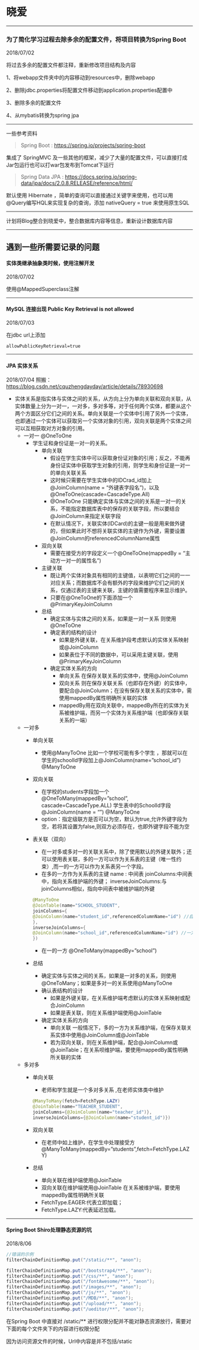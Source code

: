 # 晓爱

---

### 为了简化学习过程去除多余的配置文件，将项目转换为Spring Boot 

2018/07/02

将过去多余的配置文件都注释，重新修改项目结构及内容

1、将webapp文件夹中的内容移动到resources中，删除webapp

2、删除jdbc.properties将配置文件移动到application.properties配置中

3、删除多余的配置文件

4、从mybatis转换为spring jpa

---

一些参考资料

> Spring Boot : https://spring.io/projects/spring-boot

集成了 SpringMVC 及一些其他的框架，减少了大量的配置文件，可以直接打成Jar包运行也可以打war包发布到Tomcat下运行

> Spring Data JPA : https://docs.spring.io/spring-data/jpa/docs/2.0.8.RELEASE/reference/html/  

默认使用 Hibernate ，简单的查询可以直接通过关键字来使用，也可以用@Query编写HQL来实现复杂的查询，添加 nativeQuery = true 来使用原生SQL

---

计划将Blog整合到晓爱中，整合数据库内容等信息，重新设计数据库内容


---

## 遇到一些所需要记录的问题

#### 实体类继承抽象类时候，使用注解开发

2018/07/02

使用@MappedSuperclass注解

---

#### MySQL 连接出现 Public Key Retrieval is not allowed

2018/07/03 

在jdbc url上添加

```
allowPublicKeyRetrieval=true
```

---

#### JPA 实体关系 
2018/07/04
照搬：https://blog.csdn.net/cquzhengdayday/article/details/78930698

* 实体关系是指实体与实体之间的关系，从方向上分为单向关联和双向关联，从实体数量上分为一对一，一对多，多对多等，对于任何两个实体，都要从这个两个方面区分它们之间的关系。单向关联是一个实体中引用了另外一个实体，也即通过一个实体可以获取另一个实体对象的引用，双向关联是两个实体之间可以互相获取对方对象的引用。
    * 一对一 @OneToOne 
        * 学生证和身份证是一对一的关系。 
            * 单向关联 
                * 假设在学生实体中可以获取身份证对象的引用；反之，不能再身份证实体中获取学生对象的引用，则学生和身份证是一对一的单向关联关系
                * 这时候只需要在学生实体中的IDCrad_id加上@JoinColumn(name = “外键表字段名”)，以及@OneToOne(cascade=CascadeType.All)
                * @OneToOne 只能确定实体与实体之间的关系是一对一的关系，不能指定数据库表中的保存的关联字段，所以要结合@JoinColumn来指定关联字段
                * 在默认情况下，关联实体(IDCard)的主键一般是用来做外键的，但如果此时不想将关联实体的主键作为外键，需要设置@JoinColumn的referencedColumnName属性
            * 双向关联 
                * 需要在接受方的字段定义一个@OneToOne(mappedBy = “主动方一对一的属性名”)
            * 主键关联 
                * 既让两个实体对象具有相同的主键值，以表明它们之间的一一对应关系；而数据库不会有额外的字段来维护它们之间的关系，仅通过表的主键来关联，主键的值需要程序来显示维护。
                * 只要在@OneToOne的下面添加一个@PrimaryKeyJoinColumn
            * 总结 
                * 确定实体与实体之间的关系，如果是一对一关系 则使用@OneToOne
                * 确定表的结构的设计 
                    * 如果是外键关联，在关系维护段考虑默认的实体关系映射或@JoinColumn
                    * 如果表位于不同的数据中，可以采用主键关联，使用@PrimaryKeyJoinColumn
                * 确定实体关系的方向 
                    * 单向关系 在保存关联关系的实体中，使用@JoinColumn
                    * 双向关系 则在保存关联关系（也即存在外键）的实体中，要配合@JoinColumn；在没有保存关联关系的实体中，需使用mappedBy属性明确所关联的实体
                    * mappedBy用在双向关联中，mappedBy所在的实体为关系被维护端，而另一个实体为关系维护端（也即保存关联关系的一端）
    * 一对多 
        * 单向关联 
            * 使用@ManyToOne 比如一个学校可能有多个学生 ，那就可以在学生的schoolId字段加上@JoinColumn(name=”school_id”) @ManyToOne
        * 双向关联 
            * 在学校的students字段加一个 @OneToMany(mappedBy=”school”, cascade=CascadeType.ALL) 学生表中的SchoolId字段@JoinColumn(name = “”) @ManyToOne
            * option：指定级联方是否可以为空，默认为true,允许外键字段为空，若将其设置为false,则双方必须存在，也即外键字段不能为空
        * 表关联（双向） 
            * 在一对多或多对一的关联关系中，除了使用默认的外键关联外；还可以使用表关联，多的一方可以作为关系表的主键（唯一性约束）,而一的一方可以作为关系表另一个字段。
            * 在多的一方作为关系表的主键 name : 中间表 joinColumns:中间表中，指向关系维护端的外键； inverseJoinColumns:与joinColumns相似，指向中间表中被维护端的外键 
            
            ```java
            @ManyToOne 
            @JoinTable(name="SCHOOL_STUDENT", 
            joinColumns={ 
            @JoinColumn(name="student_id",referencedColumnName="id") //自方 
            }, 
            inverseJoinColumns={ 
            @JoinColumn(name="school_id",referencedColumnName="id") //一方 
            })
            ```
            
            * 在一的一方 @OneToMany(mappedBy=”school”)
        * 总结 
            * 确定实体与实体之间的关系，如果是一对多的关系，则使用@OneToMany；如果是多对一的关系使用@ManyToOne
            * 确认表结构的设计 
                * 如果是外键关联，在关系维护端考虑默认的实体关系映射或配合JoinColumn
                * 如果是表关联，则在关系维护端使用@JoinTable
            * 确定实体关系的方向 
                * 单向关联 一般情况下，多的一方为关系维护端，在保存关联关系实体中使用@JoinColumn或@JoinTable
                * 若为双向关联，则在关系维护端，配合@JoinColumn或@JoinTable；在关系呗维护端，要使用mappedBy属性明确所关联的实体
    * 多对多 
        * 单向关联 
            * 老师和学生就是一个多对多关系 ,在老师实体类中维护 

            ```java 
            @ManyToMany(fetch=FetchType.LAZY) 
            @JoinTable(name="TEACHER_STUDENT", 
            joinColumns={@JoinColumn(name="teacher_id")}, 
            inverseJoinColumns={@JoinColumn(name="student_id")}) 
            ```
            
        * 双向关联 
            * 在老师中如上维护，在学生中处理接受方 @ManyToMany(mappedBy=”students”,fetch=FetchType.LAZY)
        * 总结 
            * 单向关联在维护端使用@JoinTable
            * 双向关联在维护端使用@JoinTable 在关系被维护端，要使用mappedBy属性明确所关联
            * FetchType.EAGER:代表立即加载；
            * FetchType.LAZY:代表延迟加载。
---

#### Spring Boot Shiro处理静态资源的坑

2018/8/06

```java
//错误的示例
filterChainDefinitionMap.put("/static/**", "anon");

filterChainDefinitionMap.put("/bootstrap4/**", "anon");
filterChainDefinitionMap.put("/css/**", "anon");
filterChainDefinitionMap.put("/fontAwesome/**", "anon");
filterChainDefinitionMap.put("/images/**", "anon");
filterChainDefinitionMap.put("/js/**", "anon");
filterChainDefinitionMap.put("/MDB/**", "anon");
filterChainDefinitionMap.put("/upload/**", "anon");
filterChainDefinitionMap.put("/ueditor/**", "anon");
```

在Spring Boot 中直接对  /static/** 进行权限分配并不能对静态资源放行，需要对下面的每个文件夹下的内容进行权限分配

因为访问资源文件的时候，Url中内容是并不包括/static
